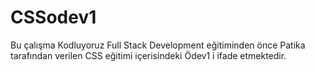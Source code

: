 # CSSodev1
Bu çalışma Kodluyoruz Full Stack Development eğitiminden önce Patika tarafından verilen CSS eğitimi içerisindeki Ödev1 i ifade etmektedir.
